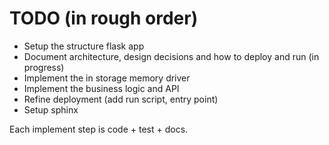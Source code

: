 # TODO (in rough order)

- Setup the structure flask app
- Document architecture, design decisions and how to deploy and run (in progress)
- Implement the in storage memory driver
- Implement the business logic and API
- Refine deployment (add run script, entry point)
- Setup sphinx

Each implement step is code + test + docs.